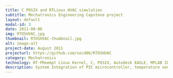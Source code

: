 ```yaml
---
title: C POSIX and RTLinux HVAC simulation
subtitle: Mechatronics Engineering Capstone project 
layout: default
modal-id: 3
date: 2011-08-06
img: RTOSHVAC.jpg
thumbnail: RTOSHVAC-thumbnail.jpg
alt: image-alt
project-date: August 2011
projecturl: https://github.com/socd06/RTOSHVAC
category: Mechatronics
technology: RT-PReempt Linux Kernel, C, POSIX, Autodesk EAGLE, MPLAB IDE, PICC C, RS232   
description: System Integration of PIC microcontroller, temperature sensor, RTOS terminal and power switching printed circuit board
---
```


